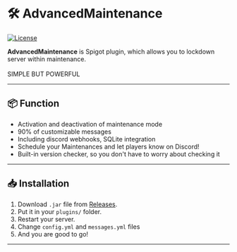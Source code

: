 # 🛠️ AdvancedMaintenance

[![License](https://img.shields.io/github/license/codedbymattheo/AdvancedMaintenance)](LICENSE)

**AdvancedMaintenance** is Spigot plugin, which allows you to lockdown server within maintenance. <br><br>
SIMPLE BUT POWERFUL

---

## 📦 Function
  
- Activation and deactivation of maintenance mode
- 90% of customizable messages
- Including discord webhooks, SQLite integration
- Schedule your Maintenances and let players know on Discord!
- Built-in version checker, so you don't have to worry about checking it

---

## 📥 Installation

1. Download `.jar` file from [Releases](https://github.com/codedbymattheo/AdvancedMaintenance/releases).
2. Put it in your `plugins/` folder.
3. Restart your server.
4. Change `config.yml` and `messages.yml` files
5. And you are good to go!

---
